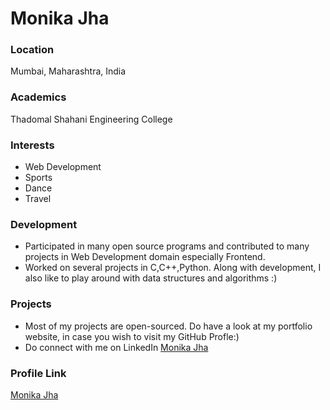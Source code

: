 # Monika Jha

### Location

Mumbai, Maharashtra, India

### Academics

Thadomal Shahani Engineering College

### Interests

- Web Development
- Sports
- Dance
- Travel

### Development

- Participated in many open source programs and contributed to many projects in Web Development domain especially Frontend.
- Worked on several projects in C,C++,Python. Along with development, I also like to play around with data structures and algorithms :)

### Projects

- Most of my projects are open-sourced. Do have a look at my portfolio website, in case you wish to visit my GitHub Profle:)
- Do connect with me on LinkedIn [Monika Jha](https://www.linkedin.com/in/monika-jha-413895176/)

### Profile Link

[Monika Jha](https://github.com/m-code12)